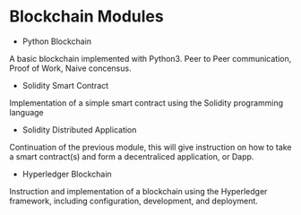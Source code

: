 # Blockchain Modules

* Python Blockchain

A basic blockchain implemented with Python3. Peer to Peer communication, Proof of Work, Naive concensus.

* Solidity Smart Contract

Implementation of a simple smart contract using the Solidity programming language

* Solidity Distributed Application

Continuation of the previous module, this will give instruction on how to take a smart contract(s) and form a decentraliced application, or Dapp.

* Hyperledger Blockchain

Instruction and implementation of a blockchain using the Hyperledger framework, including configuration, development, and deployment.
